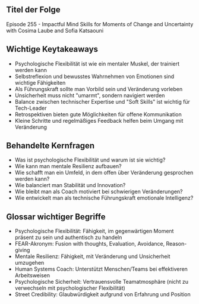 ## Titel der Folge
Episode 255 - Impactful Mind Skills for Moments of Change and Uncertainty with Cosima Laube and Sofia Katsaouni

## Wichtige Keytakeaways
- Psychologische Flexibilität ist wie ein mentaler Muskel, der trainiert werden kann
- Selbstreflexion und bewusstes Wahrnehmen von Emotionen sind wichtige Fähigkeiten
- Als Führungskraft sollte man Vorbild sein und Veränderung vorleben
- Unsicherheit muss nicht "umarmt", sondern navigiert werden
- Balance zwischen technischer Expertise und "Soft Skills" ist wichtig für Tech-Leader
- Retrospektiven bieten gute Möglichkeiten für offene Kommunikation
- Kleine Schritte und regelmäßiges Feedback helfen beim Umgang mit Veränderung

## Behandelte Kernfragen
- Was ist psychologische Flexibilität und warum ist sie wichtig?
- Wie kann man mentale Resilienz aufbauen?
- Wie schafft man ein Umfeld, in dem offen über Veränderung gesprochen werden kann?
- Wie balanciert man Stabilität und Innovation?
- Wie bleibt man als Coach motiviert bei schwierigen Veränderungen?
- Wie entwickelt man als technische Führungskraft emotionale Intelligenz?

## Glossar wichtiger Begriffe
- Psychologische Flexibilität: Fähigkeit, im gegenwärtigen Moment präsent zu sein und authentisch zu handeln
- FEAR-Akronym: Fusion with thoughts, Evaluation, Avoidance, Reason-giving
- Mentale Resilienz: Fähigkeit, mit Veränderung und Unsicherheit umzugehen
- Human Systems Coach: Unterstützt Menschen/Teams bei effektiveren Arbeitsweisen
- Psychologische Sicherheit: Vertrauensvolle Teamatmosphäre (nicht zu verwechseln mit psychologischer Flexibilität)
- Street Credibility: Glaubwürdigkeit aufgrund von Erfahrung und Position